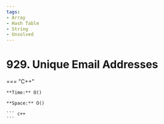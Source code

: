 ```yaml
---
tags:
- Array
- Hash Table
- String
- Unsolved
---
```



# 929. Unique Email Addresses

=== "C++"

    **Time:** O()

    **Space:** O()

    ``` c++
    ```